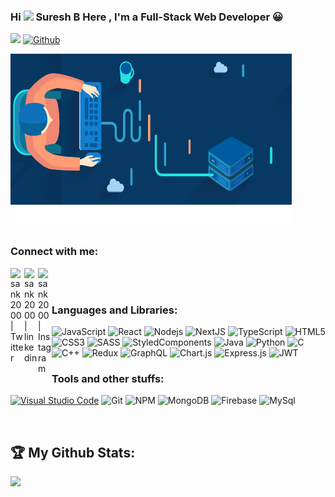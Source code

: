 ### Hi <img src="https://media.giphy.com/media/hvRJCLFzcasrR4ia7z/giphy.gif" width="25px"> Suresh B Here ,  I'm a Full-Stack Web Developer 😀
![](https://visitor-badge.laobi.icu/badge?page_id=sureshbjra) [![Github](https://img.shields.io/github/followers/sureshbjra?label=Followers&logo=Github)](https://github.com/sureshbjra)

  <img alt="GIF" src="https://github.com/sureshbjra/sureshbjra/blob/main/a37oR.gif" width="450" height="280" />


### Connect with me:

[<img align="left" alt="sank2000 | Twitter" width="22px" src="https://raw.githubusercontent.com/peterthehan/peterthehan/master/assets/twitter.svg" />][twitter]
[<img align="left" alt="sank2000 | linkedin" width="22px" src="https://raw.githubusercontent.com/peterthehan/peterthehan/master/assets/linkedin.svg" />][linkedin]
[<img align="left" alt="sank2000 | Instagram" width="22px" src="https://cdn.jsdelivr.net/npm/simple-icons@v3/icons/instagram.svg" />][instagram]

<br />
<br />

### Languages and Libraries:

![JavaScript](https://img.shields.io/badge/-JavaScript-F7DF1E?style=flat-square&logo=javascript&logoColor=black)
![React](https://img.shields.io/badge/-React-61DAFB?style=flat-square&logo=react&logoColor=black)
![Nodejs](https://img.shields.io/badge/-Nodejs-339933?style=flat-square&logo=Node.js&logoColor=white)
![NextJS](https://img.shields.io/badge/-Next.js-000000?style=flat-square&logo=next.js)
![TypeScript](https://img.shields.io/badge/-TypeScript-007ACC?style=flat-square&logo=typescript&logoColor=white)
![HTML5](https://img.shields.io/badge/-HTML5-E34F26?style=flat-square&logo=html5&logoColor=white)
![CSS3](https://img.shields.io/badge/-CSS3-1572B6?style=flat-square&logo=css3)
![SASS](https://img.shields.io/badge/-SASS-CC6699?style=flat-square&logo=sass&logoColor=white)
![StyledComponents](https://img.shields.io/badge/-StyledComponents-DB7093?style=flat-square&logo=styled-components&logoColor=white)
![Java](https://img.shields.io/badge/-Java-007396?style=flat-square&logo=java)
![Python](https://img.shields.io/badge/-Python-3776AB?style=flat-square&logo=Python&logoColor=white)
![C](https://img.shields.io/badge/-C-A8B9CC?style=flat-square&logo=c&logoColor=black)
![C++](https://img.shields.io/badge/-C++-00599C?style=flat-square&logo=C++&logoColor=white)
![Redux](https://img.shields.io/badge/-Redux-764ABC?style=flat-square&logo=redux)
![GraphQL](https://img.shields.io/badge/-GraphQL-E10098?style=flat-square&logo=graphql&logoColor=white)
![Chart.js](https://img.shields.io/badge/chart.js-F5788D.svg?style=for-the-badge&logo=chart.js&logoColor=white)
![Express.js](https://img.shields.io/badge/express.js-%23404d59.svg?style=for-the-badge&logo=express&logoColor=%2361DAFB)
![JWT](https://img.shields.io/badge/JWT-black?style=for-the-badge&logo=JSON%20web%20tokens)

### Tools and other stuffs:
[![Visual Studio Code](https://img.shields.io/badge/--007ACC?logo=visual%20studio%20code&logoColor=ffffff)](https://code.visualstudio.com/)
![Git](https://img.shields.io/badge/-Git-black?style=flat-square&logo=git)
![NPM](https://img.shields.io/badge/-npm-black?style=flat-square&logo=npm)
![MongoDB](https://img.shields.io/badge/MongoDB-white?style=for-the-badge&logo=mongodb&logoColor=4EA94B)
![Firebase](https://img.shields.io/badge/-Firebase-FFCA28?style=flat-square&logo=firebase&logoColor=black)
![MySql](https://img.shields.io/badge/-MySql-4479A1?style=flat-square&logo=mysql&logoColor=white)


<br />

<!-- <img align="left" alt="Sank2000's Github Stats" src="https://github-readme-stats-san.vercel.app/api?username=sank2000&show_icons=true&theme=cobalt"> -->

<!-- <a href="#stats"> -->
<!-- <img align="center" src = "https://github-readme-stats-san.vercel.app/api/top-langs/?username=sank2000&layout=compact" /> -->
<!-- </a> -->

[twitter]: https://twitter.com/sureshbjmca
[linkedin]: https://www.linkedin.com/in/suresh-b-286764103/
[instagram]: https://www.instagram.com/sureshmcangl

## :trophy: My Github Stats:

<!--
![GitHub stats](https://readme-stats-cfgj2cxdy.vercel.app/api?username=CharalambosIoannou&count_private=true&show_icons=true&theme=tokyonight)
![Top Langs](https://readme-stats-cfgj2cxdy.vercel.app/api/top-langs/?username=CharalambosIoannou&hide=php&theme=tokyonight)
-->
<div>
<a href="https://github-readme-stats.vercel.app/api?username=sureshbjra&theme=radical">
  <img  align="left" src="https://github-readme-stats.vercel.app/api?username=sureshbjra&count_private=true&show_icons=true&theme=radical" />
</a>
<!--<a href="https://github-readme-stats.vercel.app/api/top-langs/?username=sureshbjra&hide=php&theme=tokyonight">
  <img align="left" src="https://github-readme-stats.vercel.app/api/top-langs/?username=sureshbjra&hide=php&theme=tokyonight" />
</a>-->
</div>
